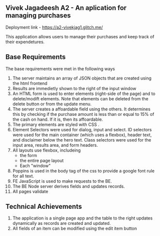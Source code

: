 ## Vivek Jagadeesh A2 - An aplication for managing purchases
Deployment link - https://a2-vivekjag1.glitch.me/

This application allows users to manage their purchases and keep track of their expendetures. 

## Base Requirements 
The base requirements were met in the following ways 
1. The server maintains an array of JSON objects that are created using the html frontend 
2. Results are immedietly shown to the right of the input window 
3. An HTML form is used to enter elements (right-side of the page) and to delete/modift elements. Note that elements can be deleted from the delete button or from the update menu. 
4. The server creates a affoardable field using the others. It determines this by checking if the purchase amount is less than or equal to 15% of the cash on hand. If it is, then its affoardable. 
5. The primary elements are styled with CSS . 
6. Element Selectors were used for dialog, input and select. ID selectors were used for the main container (which uses a flexbox), header text, and disclaimer below the hero text. Class selectors were used for the input area, results area, and form headers. 
7. All layouts use flexbox, includeing 
    - the form 
    - the entire page layout 
    - Each "window"
8. Poppins is used in the body tag of the css to provide a google font rule for all text. 
9. FE JavaScript is used to make requests to the BE. 
10. The BE Node server derives fields and updates records. 
11. All pages validate
## Technical Achievements
1. The application is a single page app and the table to the right updates dynamically as records are created and updated. 
2. All fields of an item can be modified using the edit item button
